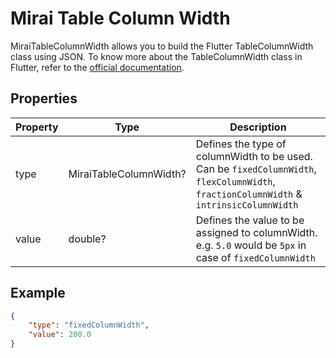 # Mirai Table Column Width

MiraiTableColumnWidth allows you to build the Flutter TableColumnWidth class using JSON.
To know more about the TableColumnWidth class in Flutter, refer to the [official documentation](https://api.flutter.dev/flutter/rendering/TableColumnWidth-class.html).

## Properties

| Property | Type                   | Description                                                                                                                              |
| -------- | ---------------------- | ---------------------------------------------------------------------------------------------------------------------------------------- |
| type     | MiraiTableColumnWidth? | Defines the type of columnWidth to be used. Can be `fixedColumnWidth`, `flexColumnWidth`, `fractionColumnWidth` & `intrinsicColumnWidth` |
| value    | double?                | Defines the value to be assigned to columnWidth. e.g. `5.0` would be `5px` in case of `fixedColumnWidth`                                 |

## Example

```json
{
    "type": "fixedColumnWidth",
    "value": 200.0
}
```